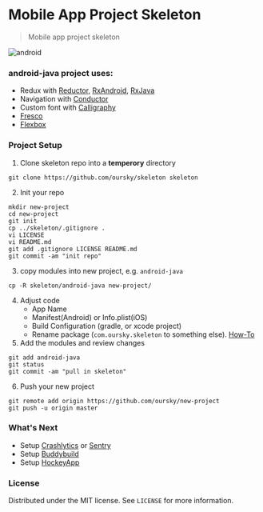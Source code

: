 # Mobile App Project Skeleton
> Mobile app project skeleton

![android](https://img.shields.io/badge/android-java-brightgreen.svg)

### android-java project uses:
- Redux with [Reductor](https://github.com/Yarikx/reductor), [RxAndroid](https://github.com/ReactiveX/RxAndroid),  [RxJava](https://github.com/ReactiveX/RxJava)
- Navigation with [Conductor](https://github.com/bluelinelabs/Conductor)
- Custom font with [Calligraphy](https://github.com/chrisjenx/Calligraphy)
- [Fresco](https://github.com/facebook/fresco)
- [Flexbox](https://github.com/google/flexbox-layout)
 
### Project Setup
1. Clone skeleton repo into a **temperory** directory
```
git clone https://github.com/oursky/skeleton skeleton
```
2. Init your repo
```
mkdir new-project
cd new-project
git init
cp ../skeleton/.gitignore .
vi LICENSE
vi README.md
git add .gitignore LICENSE README.md
git commit -am "init repo"
```
3. copy modules into new project, e.g. `android-java`
```
cp -R skeleton/android-java new-project/
```
4. Adjust code
   - App Name
   - Manifest(Android) or Info.plist(iOS)
   - Build Configuration (gradle, or xcode project)
   - Rename package (`com.oursky.skeleton` to something else).  [How-To](https://stackoverflow.com/questions/16804093/android-studio-rename-package)
5. Add the modules and review changes
```
git add android-java
git status
git commit -am "pull in skeleton"
```
6. Push your new project 
```
git remote add origin https://github.com/oursky/new-project
git push -u origin master
```

### What's Next
- Setup [Crashlytics](https://fabric.io/kits/android/crashlytics) or [Sentry](https://sentry.io/welcome/)
- Setup [Buddybuild](https://www.buddybuild.com/)
- Setup [HockeyApp](https://www.hockeyapp.net/)

### License
Distributed under the MIT license. See ``LICENSE`` for more information.
